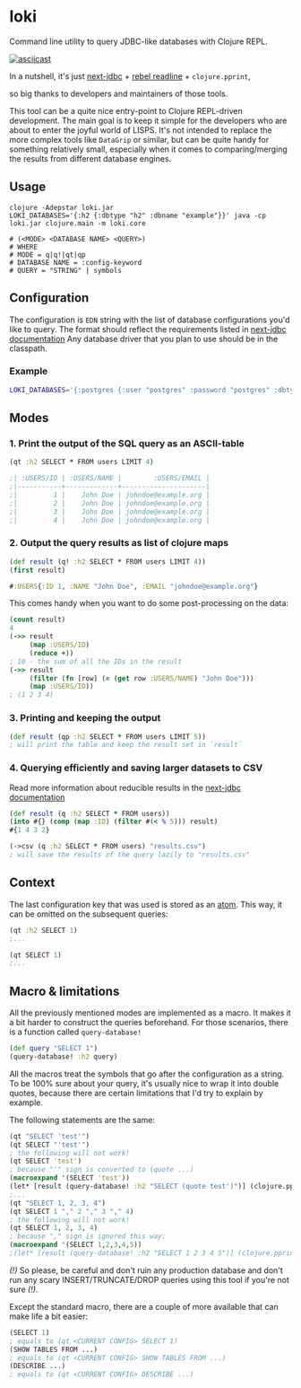 # loki

Command line utility to query JDBC-like databases with Clojure REPL.

[![asciicast](https://asciinema.org/a/VJSgJNCN8irlaWuDDVnFa8Qjf.svg)](https://asciinema.org/a/VJSgJNCN8irlaWuDDVnFa8Qjf?autoplay=true&loop=true&speed=2&size=big&rows=15)

In a nutshell, it's just
[next-jdbc](https://github.com/seancorfield/next-jdbc) + [rebel readline](https://github.com/bhauman/rebel-readline) + `clojure.pprint`,

so big thanks to developers and maintainers of those tools.

This tool can be a quite nice entry-point to Clojure REPL-driven development. The main goal is to keep it simple for the developers who
are about to enter the joyful world of LISPS. 
It's not intended to replace the more complex tools like `DataGrip` or similar, but can be quite handy for something relatively small,
especially when it comes to comparing/merging the results from different database engines.

## Usage

```
clojure -Adepstar loki.jar
LOKI_DATABASES='{:h2 {:dbtype "h2" :dbname "example"}}' java -cp loki.jar clojure.main -m loki.core

# (<MODE> <DATABASE NAME> <QUERY>)
# WHERE
# MODE = q|q!|qt|qp
# DATABASE NAME = :config-keyword
# QUERY = "STRING" | symbols
```

## Configuration

The configuration is `EDN` string with the list of database configurations you'd like to query. The format should reflect the requirements
listed in [next-jdbc documentation](https://cljdoc.org/d/seancorfield/next.jdbc/1.0.12/api/next.jdbc#get-datasource)
Any database driver that you plan to use should be in the classpath.

### Example
```bash
LOKI_DATABASES='{:postgres {:user "postgres" :password "postgres" :dbtype "postgres"}}' java -cp loki.jar:$HOME/Downloads/postgresql-42.2.9.jar clojure.main -m loki.core
```

## Modes

### 1. Print the output of the SQL query as an ASCII-table

```clojure
(qt :h2 SELECT * FROM users LIMIT 4)

;| :USERS/ID | :USERS/NAME |        :USERS/EMAIL |
;|-----------+-------------+---------------------|
;|         1 |    John Doe | johndoe@example.org |
;|         2 |    John Doe | johndoe@example.org |
;|         3 |    John Doe | johndoe@example.org |
;|         4 |    John Doe | johndoe@example.org |
```

### 2. Output the query results as list of clojure maps

```clojure
(def result (q! :h2 SELECT * FROM users LIMIT 4))
(first result)

#:USERS{:ID 1, :NAME "John Doe", :EMAIL "johndoe@example.org"}
```
This comes handy when you want to do some post-processing on the data:

```clojure
(count result)
4
(->> result
     (map :USERS/ID)
     (reduce +))
; 10 - the sum of all the IDs in the result
(->> result
     (filter (fn [row] (= (get row :USERS/NAME) "John Doe")))
     (map :USERS/ID))
; (1 2 3 4)
```

### 3. Printing and keeping the output

```clojure
(def result (qp :h2 SELECT * FROM users LIMIT 5))
; will print the table and keep the result set in `result`
```

### 4. Querying efficiently and saving larger datasets to CSV

Read more information about reducible results in the [next-jdbc documentation](https://github.com/seancorfield/next-jdbc/blob/master/doc/getting-started.md#plan--reducing-result-sets)

```clojure
(def result (q :h2 SELECT * FROM users))
(into #{} (comp (map :ID) (filter #(< % 5))) result)
#{1 4 3 2}

(->csv (q :h2 SELECT * FROM users) "results.csv")
; will save the results of the query lazily to "results.csv"
```

## Context
The last configuration key that was used is stored as an [atom](https://clojure.org/reference/atoms).
This way, it can be omitted on the subsequent queries:
```clojure
(qt :h2 SELECT 1)
;...

(qt SELECT 1)
;...
```

## Macro & limitations

All the previously mentioned modes are implemented as a macro.
It makes it a bit harder to construct the queries beforehand.
For those scenarios, there is a function called `query-database!`

```clojure
(def query "SELECT 1")
(query-database! :h2 query)
```

All the macros treat the symbols that go after the configuration as a string. To be 100% sure about your query, it's usually nice
to wrap it into double quotes, because there are certain limitations that I'd try to explain by example.

The following statements are the same:

```clojure
(qt "SELECT 'test'")
(qt SELECT "'test'")
; the following will not work!
(qt SELECT 'test')
; because "'" sign is converted to (quote ...)
(macroexpand '(SELECT 'test'))
(let* [result (query-database! :h2 "SELECT (quote test')")] (clojure.pprint/print-table result) nil)')
;...
(qt "SELECT 1, 2, 3, 4")
(qt SELECT 1 "," 2 "," 3 "," 4)
; the following will not work!
(qt SELECT 1, 2, 3, 4)
; because "," sign is ignored this way:
(macroexpand '(SELECT 1,2,3,4,5))
;(let* [result (query-database! :h2 "SELECT 1 2 3 4 5")] (clojure.pprint/print-table result) nil)
```
*(!)* So please, be careful and don't ruin any production database and don't run any scary INSERT/TRUNCATE/DROP queries using this tool
if you're not sure *(!)*.

Except the standard macro, there are a couple of more available that can make life a bit easier:
```clojure
(SELECT 1)
; equals to (qt <CURRENT CONFIG> SELECT 1)
(SHOW TABLES FROM ...)
; equals to (qt <CURRENT CONFIG> SHOW TABLES FROM ...)
(DESCRIBE ...)
; equals to (qt <CURRENT CONFIG> DESCRIBE ...)
```
